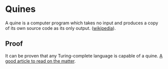 # Quines

A quine is a computer program which takes no input and produces a copy of its own source code as its only output. ([wikipedia](https://en.wikipedia.org/wiki/Quine_(computing))).

## Proof

It can be proven that any Turing-complete language is capable of a quine. [A good article to read on the matter](http://www.madore.org/~david/computers/quine.html).
